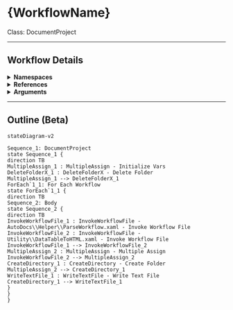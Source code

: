# {WorkflowName}
Class: DocumentProject



<hr />

## Workflow Details
<details>
    <summary>
    <b>Namespaces</b>
    </summary>
    - System.Activities
- System.Activities.Statements
- System.Activities.Expressions
- System.Activities.Validation
- System.Activities.XamlIntegration
- Microsoft.VisualBasic
- Microsoft.VisualBasic.Activities
- System
- System.Collections
- System.Collections.Generic
- System.Collections.ObjectModel
- System.Data
- System.Diagnostics
- System.Linq
- System.Net.Mail
- System.Xml
- System.Text
- System.Xml.Linq
- UiPath.Core
- UiPath.Core.Activities
- System.Windows.Markup
- GlobalVariablesNamespace
- GlobalConstantsNamespace
- System.Reflection
- System.IO
- System.Linq.Expressions
- System.Runtime.Serialization
- UiPath.Platform.ResourceHandling
- System.ComponentModel
- System.Xml.Serialization
- System.ComponentModel
- System.Xml.Serialization

</details>
<details>
    <summary>
    <b>References</b>
    </summary>
    - Microsoft.CSharp
- Microsoft.VisualBasic
- NPOI
- System
- System.Activities
- System.ComponentModel
- System.ComponentModel.TypeConverter
- System.Configuration.ConfigurationManager
- System.Console
- System.Core
- System.Data
- System.Data.Common
- System.IO.FileSystem.AccessControl
- System.IO.FileSystem.DriveInfo
- System.IO.FileSystem.Watcher
- System.IO.Packaging
- System.Linq
- System.Linq.Expressions
- System.Memory
- System.Memory.Data
- System.ObjectModel
- System.Private.CoreLib
- System.Private.Uri
- System.Reflection.DispatchProxy
- System.Reflection.Metadata
- System.Reflection.TypeExtensions
- System.Runtime.Serialization
- System.Security.Permissions
- System.ServiceModel
- System.ServiceModel.Activities
- System.Xaml
- System.Xml
- System.Xml.Linq
- UiPath.Studio.Constants
- UiPath.System.Activities
- UiPath.Workflow
- System.Private.ServiceModel
- System.Runtime.Serialization.Formatters
- System.Private.DataContractSerialization
- System.Runtime.Serialization.Primitives
- System.Private.Xml.Linq
- System.Collections
- UiPath.System.Activities.Design
- UiPath.System.Activities.ViewModels
- UiPath.Platform
- System.Data.SqlClient
- System.ComponentModel.Primitives
- System.Private.Xml
- System.ComponentModel.EventBasedAsync
- PresentationFramework
- WindowsBase
- Microsoft.Win32.Primitives
- System.Linq.Parallel
- System.Collections.Immutable
- System.Linq.Queryable

</details>
<details>
    <summary>
    <b>Arguments</b>
    </summary>
    <table><tr><th>Name</th><th>Direction</th><th>Type</th><th>Description</th></tr><tr><td>OutputRootFolder</td><td>InArgument</td><td>x:String</td><td></td></tr></table>
</details>

<hr />

## Outline (Beta)

```mermaid
stateDiagram-v2

Sequence_1: DocumentProject
state Sequence_1 {
direction TB
MultipleAssign_1 : MultipleAssign - Initialize Vars
DeleteFolderX_1 : DeleteFolderX - Delete Folder
MultipleAssign_1 --> DeleteFolderX_1
ForEach`1_1: For Each Workflow
state ForEach`1_1 {
direction TB
Sequence_2: Body
state Sequence_2 {
direction TB
InvokeWorkflowFile_1 : InvokeWorkflowFile - AutoDocs\\Helper\\ParseWorkflow.xaml - Invoke Workflow File
InvokeWorkflowFile_2 : InvokeWorkflowFile - Utility\\DataTableToHTML.xaml - Invoke Workflow File
InvokeWorkflowFile_1 --> InvokeWorkflowFile_2
MultipleAssign_2 : MultipleAssign - Multiple Assign
InvokeWorkflowFile_2 --> MultipleAssign_2
CreateDirectory_1 : CreateDirectory - Create Folder
MultipleAssign_2 --> CreateDirectory_1
WriteTextFile_1 : WriteTextFile - Write Text File
CreateDirectory_1 --> WriteTextFile_1
}
}
}
```